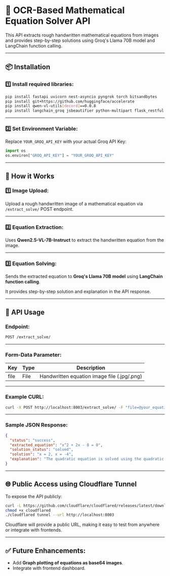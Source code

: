 
# 🧮 OCR-Based Mathematical Equation Solver API

This API extracts rough handwritten mathematical equations from images and provides step-by-step solutions using Groq's Llama 70B model and LangChain function calling.

---

## 📦 Installation

### 1️⃣ Install required libraries:

```bash
pip install fastapi uvicorn nest-asyncio pyngrok torch bitsandbytes
pip install git+https://github.com/huggingface/accelerate
pip install qwen-vl-utils[decord]==0.0.8
pip install langchain_groq jsbeautifier python-multipart flask_restful flask-cors
```

---

### 2️⃣ Set Environment Variable:

Replace `YOUR_GROQ_API_KEY` with your actual Groq API Key:

```python
import os
os.environ["GROQ_API_KEY"] = "YOUR_GROQ_API_KEY"
```

---

## 🚀 How it Works

### 1️⃣ Image Upload:
Upload a rough handwritten image of a mathematical equation via `/extract_solve/` POST endpoint.

---

### 2️⃣ Equation Extraction:
Uses **Qwen2.5-VL-7B-Instruct** to extract the handwritten equation from the image.

---

### 3️⃣ Equation Solving:
Sends the extracted equation to **Groq's Llama 70B model** using **LangChain function calling**.

It provides step-by-step solution and explanation in the API response.

---

## 📡 API Usage

### **Endpoint:**
```bash
POST /extract_solve/
```

---

### **Form-Data Parameter:**

| Key   | Type | Description                                  |
|------|------|----------------------------------------------|
| file | File | Handwritten equation image file (.jpg/.png)   |

---

### **Example CURL:**

```bash
curl -X POST http://localhost:8003/extract_solve/ -F "file=@your_equation_image.jpg"
```

---

### **Sample JSON Response:**

```json
{
  "status": "success",
  "extracted_equation": "x^2 + 2x - 8 = 0",
  "solution_status": "solved",
  "solution": "x = 2, x = -4",
  "explanation": "The quadratic equation is solved using the quadratic formula..."
}
```

---

## 🌐 Public Access using Cloudflare Tunnel

To expose the API publicly:

```bash
curl -L https://github.com/cloudflare/cloudflared/releases/latest/download/cloudflared-linux-amd64 -o cloudflared
chmod +x cloudflared
./cloudflared tunnel --url http://localhost:8003
```

Cloudflare will provide a public URL, making it easy to test from anywhere or integrate with frontends.

---

## ✅ Future Enhancements:

- Add **Graph plotting of equations as base64 images**.
- Integrate with frontend dashboard.
